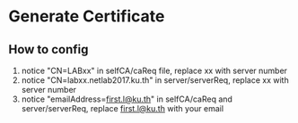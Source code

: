 # Generate Certificate

## How to config

1. notice "CN=LABxx" in selfCA/caReq file, replace xx with server number
2. notice "CN=labxx.netlab2017.ku.th" in server/serverReq, replace xx with server number
3. notice "emailAddress=first.l@ku.th" in selfCA/caReq and server/serverReq, replace first.l@ku.th with your email
